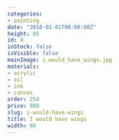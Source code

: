 ```yaml
---
categories:
- painting
date: "2018-01-01T00:00:00Z"
height: 85
id: 0
inStock: false
isVisible: false
mainImage: i_would_have_wings.jpg
materials:
- acrylic
- oil
- ink
- canvas
order: 254
price: 800
slug: i-would-have-wings
title: I would have wings
width: 60
---
```


